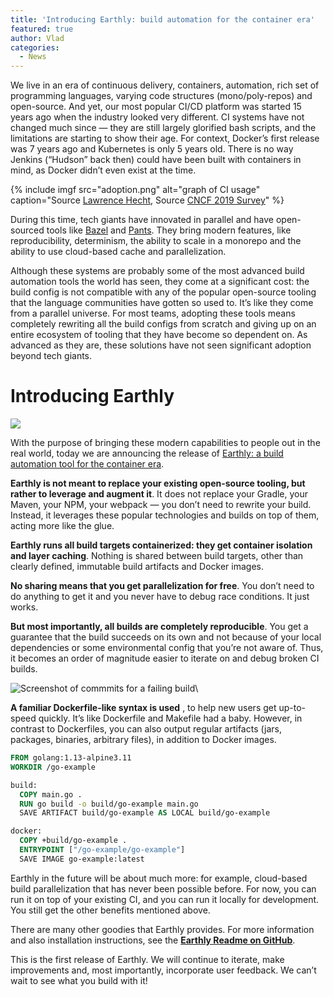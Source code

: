 ```yaml
---
title: 'Introducing Earthly: build automation for the container era'
featured: true
author: Vlad
categories:
  - News
---
```


We live in an era of continuous delivery, containers, automation, rich set of programming languages, varying code structures (mono/poly-repos) and open-source. And yet, our most popular CI/CD platform was started 15 years ago when the industry looked very different. CI systems have not changed much since — they are still largely glorified bash scripts, and the limitations are starting to show their age. For context, Docker’s first release was 7 years ago and Kubernetes is only 5 years old. There is no way Jenkins (“Hudson” back then) could have been built with containers in mind, as Docker didn’t even exist at the time.

{% include imgf src="adoption.png" alt="graph of CI usage" 
caption="Source [Lawrence Hecht](https://medium.com/u/d3b222569e15?source=post_page-----55619c63c3e----------------------), Source [CNCF 2019 Survey](https://www.cncf.io/wp-content/uploads/2020/03/CNCF_Survey_Report.pdf)" 
%}

During this time, tech giants have innovated in parallel and have open-sourced tools like [Bazel](https://bazel.build/) and [Pants](https://www.pantsbuild.org/). They bring modern features, like reproducibility, determinism, the ability to scale in a monorepo and the ability to use cloud-based cache and parallelization.

Although these systems are probably some of the most advanced build automation tools the world has seen, they come at a significant cost: the build config is not compatible with any of the popular open-source tooling that the language communities have gotten so used to. It’s like they come from a parallel universe. For most teams, adopting these tools means completely rewriting all the build configs from scratch and giving up on an entire ecosystem of tooling that they have become so dependent on. As advanced as they are, these solutions have not seen significant adoption beyond tech giants.

# Introducing Earthly
![]({{site.images}}{{page.slug}}/logo.png)

With the purpose of bringing these modern capabilities to people out in the real world, today we are announcing the release of [Earthly: a build automation tool for the container era](https://www.earthly.dev/).

**Earthly is not meant to replace your existing open-source tooling, but rather to leverage and augment it**. It does not replace your Gradle, your Maven, your NPM, your webpack — you don’t need to rewrite your build. Instead, it leverages these popular technologies and builds on top of them, acting more like the glue.

**Earthly runs all build targets containerized: they get container isolation and layer caching**. Nothing is shared between build targets, other than clearly defined, immutable build artifacts and Docker images.

**No sharing means that you get parallelization for free**. You don’t need to do anything to get it and you never have to debug race conditions. It just works.

**But most importantly, all builds are completely reproducible**. You get a guarantee that the build succeeds on its own and not because of your local dependencies or some environmental config that you’re not aware of. Thus, it becomes an order of magnitude easier to iterate on and debug broken CI builds.

![Screenshot of commmits for a failing build]({{site.images}}{{page.slug}}/commits.png)\

**A familiar Dockerfile-like syntax is used** , to help new users get up-to-speed quickly. It’s like Dockerfile and Makefile had a baby. However, in contrast to Dockerfiles, you can also output regular artifacts (jars, packages, binaries, arbitrary files), in addition to Docker images.

``` dockerfile
FROM golang:1.13-alpine3.11
WORKDIR /go-example

build:
  COPY main.go .
  RUN go build -o build/go-example main.go
  SAVE ARTIFACT build/go-example AS LOCAL build/go-example

docker:
  COPY +build/go-example .
  ENTRYPOINT ["/go-example/go-example"]
  SAVE IMAGE go-example:latest
```
Earthly in the future will be about much more: for example, cloud-based build parallelization that has never been possible before. For now, you can run it on top of your existing CI, and you can run it locally for development. You still get the other benefits mentioned above.

There are many other goodies that Earthly provides. For more information and also installation instructions, see the [**Earthly Readme on GitHub**](https://github.com/vladaionescu/earthly#earthly---build-automation-for-the-container-era).

This is the first release of Earthly. We will continue to iterate, make improvements and, most importantly, incorporate user feedback. We can’t wait to see what you build with it!

<script id="asciicast-314104" src="https://asciinema.org/a/314104.js" async></script>